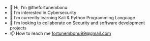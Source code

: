 - 👋 Hi, I’m @thefortunembonu
- 👀 I’m interested in Cybersecurity
- 🌱 I’m currently learning Kali & Python Programming Language
- 💞️ I’m looking to collaborate on Security and software development projects
- 📫 How to reach me fortunembonu99@gmail.com

<!---
fortuneforrena/fortuneforrena is a ✨ special ✨ repository because its `README.md` (this file) appears on your GitHub profile.
You can click the Preview link to take a look at your changes.
--->
